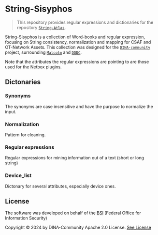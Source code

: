 # String-Sisyphos

> This repository provides regular expressions and dictionaries for the repository [`String-Atlas`](https://github.com/DINA-community/String-Atlas).

String-Sisyphos is a collection of Word-books and regular expression, focusing on String consistency, normalization and mapping for CSAF and OT-Network Assets. This collection was designed for the [`DINA-community`](https://github.com/DINA-community) project, surrounding [`Malcolm`](https://github.com/cisagov/Malcolm) and [`DDDC`](https://github.com/DINA-community/DDDC-Netbox-plugin).

Note that the attributes the regular expressions are pointing to are those used for the Netbox plugins.

## Dictonaries

### Synonyms

The synonyms are case insensitive and have the purpose to normalize the input.

### Normalization

Pattern for cleaning.

### Regular expressions

Regular expressions for mining information out of a text (short or long string)

### Device_list

Dictonary for several attributes, especially device ones.

## License

The software was developed on behalf of the [BSI](https://www.bsi.bund.de) \(Federal Office for Information Security\)

Copyright &copy; 2024 by DINA-Community Apache 2.0 License. [See License](/LICENSE)

